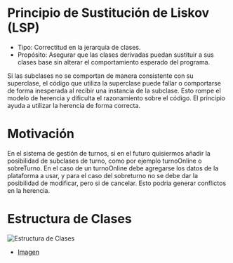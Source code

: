 # Principio de Sustitución de Liskov (LSP)

- Tipo: Correctitud en la jerarquía de clases.
- Propósito: Asegurar que las clases derivadas puedan sustituir a sus clases base sin alterar el comportamiento esperado del programa.

Si las subclases no se comportan de manera consistente con su superclase, el código que utiliza la superclase puede fallar o comportarse de forma inesperada al recibir una instancia de la subclase. Esto rompe el modelo de herencia y dificulta el razonamiento sobre el código.
El principio ayuda a utilizar la herencia de forma correcta.

# Motivación

En el sistema de gestión de turnos, si en el futuro quisiermos añadir la posibilidad de subclases de turno, como por ejemplo turnoOnline o sobreTurno. En el caso de un turnoOnline debe agregarse los datos de la plataforma a usar, y para el caso del sobreturno no se debe dar la posibilidad de modificar, pero si de cancelar. Esto podria generar conflictos en la herencia.

# Estructura de Clases

![Estructura de Clases](/img/Principio_de_Sustitución_de_Liskov.png)

- [Imagen](https://drive.google.com/file/d/1Lif_5msP2WK7vtwjBNX9ix_QiXDvkVzK/view?usp=drive_link)
